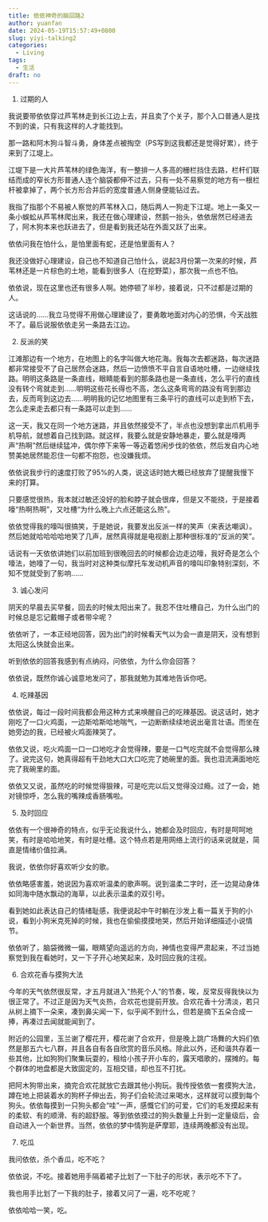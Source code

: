 ```yaml
---
title: 依依神奇的脑回路2
author: yuanfan
date: 2024-05-19T15:57:49+0800
slug: yiyi-talking2
categories:
  - Living
tags:
  - 生活
draft: no
---
```


<!--more-->

1. 过期的人

我说要带依依穿过芦苇林走到长江边上去，并且卖了个关子，那个入口普通人是找不到的诶，只有我这样的人才能找到。

那一路和阿木狗斗智斗勇，身体差点被掏空（PS写到这我都还是觉得好累），终于来到了江堤上。

江堤下是一大片芦苇林的绿色海洋，有一整排一人多高的栅栏挡住去路，栏杆们联结而成的窄长方形普通人连个脑袋都伸不过去，只有一处不易察觉的地方有一根栏杆被拿掉了，两个长方形合并后的宽度普通人侧身便能钻过去。

我指了指那个不易被人察觉的芦苇林入口，随后两人一狗走下江堤。地上一条又一条小蜈蚣从芦苇林爬出来，我还在做心理建设，然鹅一抬头，依依居然已经进去了，阿木狗本来也跃进去了，但是看到我还站在外面又跃了出来。

依依问我在怕什么，是怕里面有蛇，还是怕里面有人？

我还没做好心理建设，自己也不知道自己怕什么，说起3月份第一次来的时候，芦苇林还是一片棕色的土地，能看到很多人（在挖野菜），那次我一点也不怕。

依依说，现在这里也还有很多人啊。她停顿了半秒，接着说，只不过都是过期的人。

这话说的……我立马觉得不用做心理建设了，要勇敢地面对内心的恐惧，今天战胜不了。最后说服依依走另一条路去江边。

2. 反派的笑

江滩那边有一个地方，在地图上的名字叫做大地花海。我每次去都迷路，每次迷路都非常接受不了自己居然会迷路，然后一边愤愤不平自言自语地吐槽，一边继续找路。明明这条路是一条直线，眼睛能看到的那条路也是一条直线，怎么平行的直线没有转个弯就走到……明明这些花长得也不高，怎么这条弯弯的路没有弯到那边去，反而弯到这边去……明明我的记忆地图里有三条平行的直线可以走到桥下去，怎么走来走去都只有一条路可以走到……

这一天，我又在同一个地方迷路，并且依然接受不了，半点也没想到拿出爪机用手机导航，就想着自己找到路。就这样，我要么就是安静地暴走，要么就是嚎两声“热啊”然后继续猛冲，偶尔停下来等一等迈着悠闲步伐的依依，然后发自内心地赞美她居然能忍住一句都不抱怨，也没嫌我烦。

依依说我步行的速度打败了95%的人类，说这话时她大概已经放弃了提醒我慢下来的打算。

只要感觉很热，我本就过敏还没好的脸和脖子就会很痒，但是又不能挠，于是接着嚎“热啊热啊”，又吐槽“为什么晚上六点还能这么热”。

依依觉得我的嚎叫很搞笑，于是她说，我要发出反派一样的笑声（来表达嘲讽）。然后她就哈哈哈哈地笑了几声，居然真得就是电视剧上那种很标准的“反派的笑”。

话说有一天依依讲她们以前加班到很晚回去的时候都会边走边嚎，我好奇是怎么个嚎法，她嚎了一句，我当时对这种类似摩托车发动机声音的嚎叫印象特别深刻，不知不觉就受到了影响……

3. 诚心发问

阴天的早晨去买早餐，回去的时候太阳出来了。我忍不住吐槽自己，为什么出门的时候总是忘记戴帽子或者带伞呢？

依依听了，一本正经地回答，因为出门的时候看天气以为会一直是阴天，没有想到太阳这么快就会出来。

听到依依的回答我感到有点纳闷，问依依，为什么你会回答？

依依说，既然你诚心诚意地发问了，那我就勉为其难地告诉你吧。

4. 吃辣基因

依依说，每过一段时间我都会用这种方式来唤醒自己的吃辣基因。说这话时，她才刚吃了一口火鸡面，一边斯哈斯哈地喘气，一边断断续续地说出毫言壮语。而坐在她旁边的我，已经被火鸡面辣哭了。

依依又说，吃火鸡面一口一口地吃才会觉得辣，要是一口气吃完就不会觉得那么辣了。说完这句，她真得超有干劲地大口大口吃完了她碗里的面。我也泪流满面地吃完了我碗里的面。

依依又又说，虽然吃的时候觉得狠辣，可是吃完以后又觉得没过瘾。过了一会，她对镜惊呼，怎么我的嘴辣成香肠嘴啦。

5. 及时回应

依依有一个很神奇的特点，似乎无论我说什么，她都会及时回应，有时是呵呵地笑，有时是哈哈地笑，有时是吐槽。这个特点若是用网络上流行的话来说就是，简直是情绪价值拉满。

我说，依依你好喜欢听少女的歌。

依依略感害羞，她说因为喜欢听温柔的歌声啊。说到温柔二字时，还一边晃动身体如同海中随水飘动的海草，以此表示温柔的双引号。

看到她如此表达自己的情绪耻感，我便说起中午时躺在沙发上看一篇关于狗的小说，看到小狗米克死掉的时候，我也在偷偷摸摸地哭，然后开始详细描述小说情节。

依依听了，脑袋微微一偏，眼睛望向遥远的方向，神情也变得严肃起来，不过当她察觉到我在看她时，又一下子开心地笑起来，及时回应我的注视。

6. 合欢花香与摸狗大法

今年的天气依然很反常，才五月就进入“热死个人”的节奏，唉，反常反得我快以为很正常了。不过正是因为天气炎热，合欢花也提前开放。合欢花香十分清淡，若只从树上摘下一朵来，凑到鼻尖闻一下，似乎闻不到什么，但若是摘下五朵合成一捧，再凑过去闻就能闻到了。

附近的公园里，玉兰谢了樱花开，樱花谢了合欢开，但是晚上跳广场舞的大妈们依然是那五六七八群，并且各自有各自欣赏的音乐风格。除此以外，还和谐共存着一些其他，比如狗狗们聚集玩耍的，租给小孩子开小车的，露天唱歌的，摆摊的。每个群体的地盘都是大致固定的，互相交错，却也互不打扰。

把阿木狗带出来，摘完合欢花就放它去跟其他小狗玩。我传授依依一套摸狗大法，蹲在地上把装着水的狗杯子伸出去，狗子们会轮流过来喝水，这样就可以摸到每个狗头。依依每摸到一只狗头都会“哇”一声，感慨它们的可爱，它们的毛发摸起来有的柔软、有的顺滑、有的超舒服。等到依依摸过的狗头数量上升到一定量级后，会自动进入一个新世界。当然，依依的梦中情狗是萨摩耶，连续两晚都没有出现。

7. 吃瓜

我问依依，杀个香瓜，吃不吃？

依依说，不吃。接着她用手隔着裙子比划了一下肚子的形状，表示吃不下了。

我也用手比划了一下我的肚子，接着又问了一遍，吃不吃呢？

依依哈哈一笑，吃。
